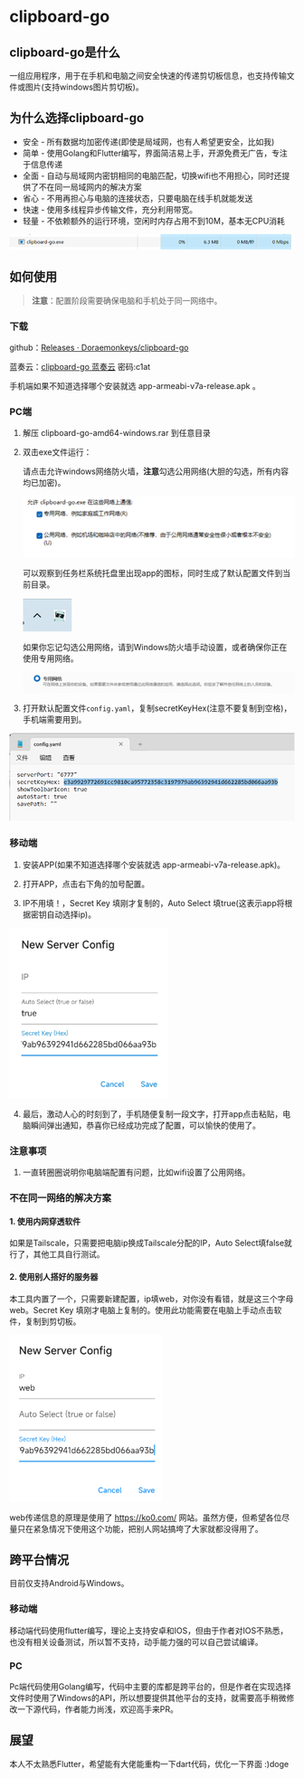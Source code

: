 # clipboard-go
## clipboard-go是什么

一组应用程序，用于在手机和电脑之间安全快速的传递剪切板信息，也支持传输文件或图片(支持windows图片剪切板)。



## 为什么选择clipboard-go

- 安全 - 所有数据均加密传递(即使是局域网，也有人希望更安全，比如我)
- 简单 - 使用Golang和Flutter编写，界面简洁易上手，开源免费无广告，专注于信息传递
- 全面 - 自动与局域网内密钥相同的电脑匹配，切换wifi也不用担心，同时还提供了不在同一局域网内的解决方案
- 省心 - 不用再担心与电脑的连接状态，只要电脑在线手机就能发送
- 快速 - 使用多线程异步传输文件，充分利用带宽。
- 轻量 - 不依赖额外的运行环境，空闲时内存占用不到10M，基本无CPU消耗

![image-20230624004834312](https://raw.githubusercontent.com/Doraemonkeys/picture/master/1/202306240114619.png)

## 如何使用

> **注意**：配置阶段需要确保电脑和手机处于同一网络中。



### 下载

github：[Releases · Doraemonkeys/clipboard-go](https://github.com/Doraemonkeys/clipboard-go/releases)

蓝奏云：[clipboard-go 蓝奏云](https://wwxz.lanzouw.com/b03efpa1e) 密码:c1at



手机端如果不知道选择哪个安装就选 app-armeabi-v7a-release.apk 。



### PC端

1. 解压 clipboard-go-amd64-windows.rar 到任意目录

2. 双击exe文件运行：

      请点击允许windows网络防火墙，**注意**勾选公用网络(大胆的勾选，所有内容均已加密)。

   ![image-20230621225600846](https://raw.githubusercontent.com/Doraemonkeys/picture/master/1/202306212303629.png)

   可以观察到任务栏系统托盘里出现app的图标，同时生成了默认配置文件到当前目录。
   
   ![image-20230621192706843](https://raw.githubusercontent.com/Doraemonkeys/picture/master/1/202306212049312.png)

   如果你忘记勾选公用网络，请到Windows防火墙手动设置，或者确保你正在使用专用网络。

   ![image-20230623220546743](https://raw.githubusercontent.com/Doraemonkeys/picture/master/1/202306232208808.png)





3. 打开默认配置文件`config.yaml`，复制secretKeyHex(注意不要复制到空格)，手机端需要用到。

<img src="https://raw.githubusercontent.com/Doraemonkeys/picture/master/1/202306212049362.png" alt="image-20230621192929505" style="zoom: 67%;" />



### 移动端

1. 安装APP(如果不知道选择哪个安装就选 app-armeabi-v7a-release.apk)。
2. 打开APP，点击右下角的加号配置。



3. IP不用填！，Secret Key 填刚才复制的，Auto Select 填true(这表示app将根据密钥自动选择ip)。

<img src="https://raw.githubusercontent.com/Doraemonkeys/picture/master/1/202306232208276.jpg" style="zoom:33%;" />

4. 最后，激动人心的时刻到了，手机随便复制一段文字，打开app点击粘贴，电脑瞬间弹出通知，恭喜你已经成功完成了配置，可以愉快的使用了。



### 注意事项

1. 一直转圈圈说明你电脑端配置有问题，比如wifi设置了公用网络。



### 不在同一网络的解决方案

#### 1. 使用内网穿透软件

如果是Tailscale，只需要把电脑ip换成Tailscale分配的IP，Auto Select填false就行了，其他工具自行测试。



#### 2. 使用别人搭好的服务器

本工具内置了一个，只需要新建配置，ip填web，对你没有看错，就是这三个字母web。Secret Key 填刚才电脑上复制的。使用此功能需要在电脑上手动点击软件，复制到剪切板。

<img src="https://raw.githubusercontent.com/Doraemonkeys/picture/master/1/202306232208904.png" style="zoom:33%;" />



web传递信息的原理是使用了 https://ko0.com/ 网站。虽然方便，但希望各位尽量只在紧急情况下使用这个功能，把别人网站搞垮了大家就都没得用了。



## 跨平台情况

目前仅支持Android与Windows。



### 移动端

移动端代码使用flutter编写，理论上支持安卓和IOS，但由于作者对IOS不熟悉，也没有相关设备测试，所以暂不支持，动手能力强的可以自己尝试编译。



### PC

Pc端代码使用Golang编写，代码中主要的库都是跨平台的，但是作者在实现选择文件时使用了Windows的API，所以想要提供其他平台的支持，就需要高手稍微修改一下源代码，作者能力尚浅，欢迎高手来PR。





## 展望

本人不太熟悉Flutter，希望能有大佬能重构一下dart代码，优化一下界面 :)doge

